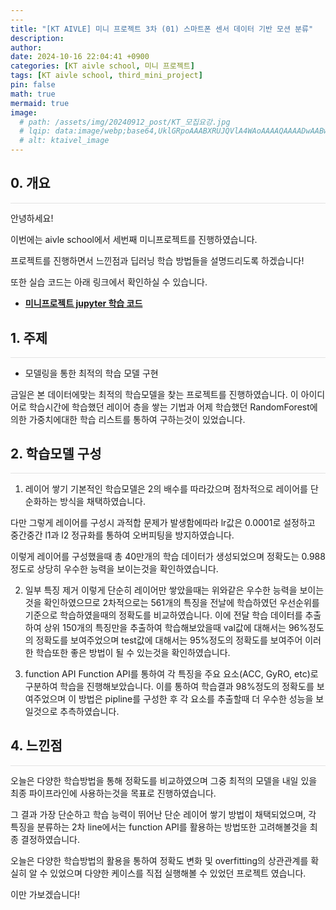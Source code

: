 ```yaml
---
---
title: "[KT AIVLE] 미니 프로젝트 3차 (01) 스마트폰 센서 데이터 기반 모션 분류"
description: 
author:
date: 2024-10-16 22:04:41 +0900
categories: [KT aivle school, 미니 프로젝트]
tags: [KT aivle school, third_mini_project]
pin: false
math: true
mermaid: true
image:
  # path: /assets/img/20240912_post/KT_모집요강.jpg
  # lqip: data:image/webp;base64,UklGRpoAAABXRUJQVlA4WAoAAAAQAAAADwAABwAAQUxQSDIAAAARL0AmbZurmr57yyIiqE8oiG0bejIYEQTgqiDA9vqnsUSI6H+oAERp2HZ65qP/VIAWAFZQOCBCAAAA8AEAnQEqEAAIAAVAfCWkAALp8sF8rgRgAP7o9FDvMCkMde9PK7euH5M1m6VWoDXf2FkP3BqV0ZYbO6NA/VFIAAAA
  # alt: ktaivel_image
---
```


## **0. 개요**
<hr style="height: 0.5px; background-color: rgba(0, 0, 0, .1); border: none;" /> 
안녕하세요!  

이번에는 aivle school에서 세번째 미니프로젝트를 진행하였습니다.  

프로젝트를 진행하면서 느낀점과 딥러닝 학습 방법들을 설명드리도록 하겠습니다!  

또한 실습 코드는 아래 링크에서 확인하실 수 있습니다.  
- [**미니프로젝트 jupyter 학습 코드**](https://github.com/Lucky-SeoYounghyun/kt_aivle/tree/main/mini_project_03)

## **1. 주제**
<hr style="height: 0.5px; background-color: rgba(0, 0, 0, .1); border: none;" /> 

- 모델링을 통한 최적의 학습 모델 구현

금일은 본 데이터에맞는 최적의 학습모델을 찾는 프로젝트를 진행하였습니다.
이 아이디어로 학습시간에 학습했던 레이어 층을 쌓는 기법과 어제 학습했던 RandomForest에 의한 가중치에대한 학습 리스트를 통하여 구하는것이 있었습니다.

## **2. 학습모델 구성**
<hr style="height: 0.5px; background-color: rgba(0, 0, 0, .1); border: none;" /> 

1. 레이어 쌓기
기본적인 학습모델은 2의 배수를 따라갔으며 점차적으로 레이어를 단순화하는 방식을 채택하였습니다.  

다만 그렇게 레이어를 구성시 과적합 문제가 발생함에따라 lr값은 0.0001로 설정하고 중간중간 l1과 l2 정규화를 통하여 오버피팅을 방지하였습니다.  

이렇게 레이어를 구성했을때 총 40만개의 학습 데이터가 생성되었으며 정확도는 0.988정도로 상당히 우수한 능력을 보이는것을 확인하였습니다.  

2. 일부 특징 제거
이렇게 단순히 레이어만 쌓았을때는 위와같은 우수한 능력을 보이는것을 확인하였으므로 2차적으로는 561개의 특징을 전날에 학습하였던 우선순위를 기준으로 학습하였을때의 정확도를 비교하였습니다.
이에 전달 학습 데이터를 추출하여 상위 150개의 특징만을 추출하여 학습해보았을때
val값에 대해서는 96%정도의 정확도를 보여주었으며 test값에 대해서는 95%정도의 정확도를 보여주어 이러한 학습또한 좋은 방법이 될 수 있는것을 확인하였습니다.

3. function API
Function API를 통하여 각 특징을 주요 요소(ACC, GyRO, etc)로 구분하여 학습을 진행해보았습니다.
이를 통하여 학습결과 98%정도의 정확도를 보여주었으며 이 방법은 pipline를 구성한 후 각 요소를 추출할때 더 우수한 성능을 보일것으로 추측하였습니다.


## **4. 느낀점**
<hr style="height: 0.5px; background-color: rgba(0, 0, 0, .1); border: none;" /> 
오늘은 다양한 학습방법을 통해 정확도를 비교하였으며 그중 최적의 모델을 내일 있을 최종 파이프라인에 사용하는것을 목표로 진행하였습니다.

그 결과 가장 단순하고 학습 능력이 뛰어난 단순 레이어 쌓기 방법이 채택되었으며, 각 특징을 분류하는 2차 line에서는 function API를 활용하는 방법또한 고려해볼것을 최종 결정하였습니다.

오늘은 다양한 학습방법의 활용을 통하여 정확도 변화 및 overfitting의 상관관계를 확실히 알 수 있었으며 다양한 케이스를 직접 실행해볼 수 있었던 프로젝트 였습니다.

이만 가보겠습니다!
